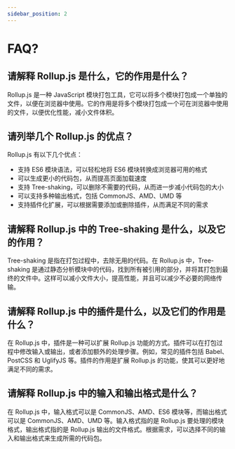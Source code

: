 ```yaml
---
sidebar_position: 2
---
```

# FAQ?

## 请解释 Rollup.js 是什么，它的作用是什么？

Rollup.js 是一种 JavaScript 模块打包工具，它可以将多个模块打包成一个单独的文件，以便在浏览器中使用。它的作用是将多个模块打包成一个可在浏览器中使用的文件，以便优化性能，减小文件体积。

## 请列举几个 Rollup.js 的优点？

Rollup.js 有以下几个优点：

- 支持 ES6 模块语法，可以轻松地将 ES6 模块转换成浏览器可用的格式
- 可以生成更小的代码包，从而提高页面加载速度
- 支持 Tree-shaking，可以删除不需要的代码，从而进一步减小代码包的大小
- 可以支持多种输出格式，包括 CommonJS、AMD、UMD 等
- 支持插件化扩展，可以根据需要添加或删除插件，从而满足不同的需求

## 请解释 Rollup.js 中的 Tree-shaking 是什么，以及它的作用？

Tree-shaking 是指在打包过程中，去除无用的代码。在 Rollup.js 中，Tree-shaking 是通过静态分析模块中的代码，找到所有被引用的部分，并将其打包到最终的文件中。这样可以减小文件大小，提高性能，并且可以减少不必要的网络传输。

## 请解释 Rollup.js 中的插件是什么，以及它们的作用是什么？

在 Rollup.js 中，插件是一种可以扩展 Rollup.js 功能的方式。插件可以在打包过程中修改输入或输出，或者添加额外的处理步骤。例如，常见的插件包括 Babel、PostCSS 和 UglifyJS 等。插件的作用是扩展 Rollup.js 的功能，使其可以更好地满足不同的需求。

## 请解释 Rollup.js 中的输入和输出格式是什么？

在 Rollup.js 中，输入格式可以是 CommonJS、AMD、ES6 模块等，而输出格式可以是 CommonJS、AMD、UMD 等。输入格式指的是 Rollup.js 要处理的模块格式，输出格式指的是 Rollup.js 输出的文件格式。根据需求，可以选择不同的输入和输出格式来生成所需的代码包。
